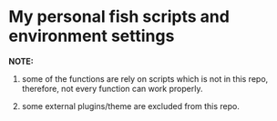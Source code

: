 # My personal fish scripts and environment settings

**NOTE:** 

1. some of the functions are rely on scripts which is not in this repo, therefore, not every function can work properly.

2. some external plugins/theme are excluded from this repo.
